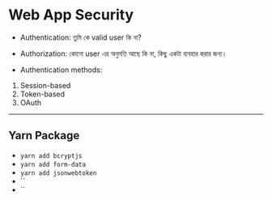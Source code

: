 # Web App Security

- Authentication: তুমি কে valid user কি না?
- Authorization: কোনো user এর অনুমতি আছে কি না, কিছু একটা ব্যবহার করার জন্য।

- Authentication methods:

1. Session-based
2. Token-based
3. OAuth

---

## Yarn Package

- `yarn add bcryptjs`
- `yarn add form-data`
- `yarn add jsonwebtoken`
- ``
- ``
